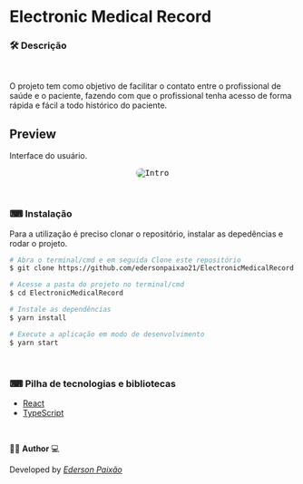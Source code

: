 <p align="center">
<h1>
Electronic Medical Record
</h1>
</p>

### 🛠  Descrição

</br>

O projeto tem como objetivo de facilitar o contato entre o profissional de saúde e o paciente, fazendo com que o profissional tenha acesso de forma rápida e fácil a todo histórico do paciente.


## Preview
Interface do usuário.
</br>

<p align="center">
  <kbd>
 <img width="auto" style="border-radius: 10px" height="auto" 
 src="https://github.com/edersonpaixao21/ElectronicMedicalRecord/blob/master/src/assets/GifPreview.gif" alt="Intro">
  </kbd>
  </br>
</p>

</br>

### ⌨ Instalação
Para a utilização é preciso clonar o repositório, instalar as depedências e rodar o projeto.

```bash
# Abra o terminal/cmd e em seguida Clone este repositório
$ git clone https://github.com/edersonpaixao21/ElectronicMedicalRecord.git

# Acesse a pasta do projeto no terminal/cmd
$ cd ElectronicMedicalRecord

# Instale as dependências
$ yarn install

# Execute a aplicação em modo de desenvolvimento
$ yarn start

```

</br>

### ⌨ Pilha de tecnologias e bibliotecas

-   [React](https://github.com/facebook/react)
-   [TypeScript](https://www.typescriptlang.org/)

</br>

👨‍💻 **Author** 💻

Developed by [_Ederson Paixão_](https://www.linkedin.com/in/ederson-paix%C3%A3o-a14051242/)

